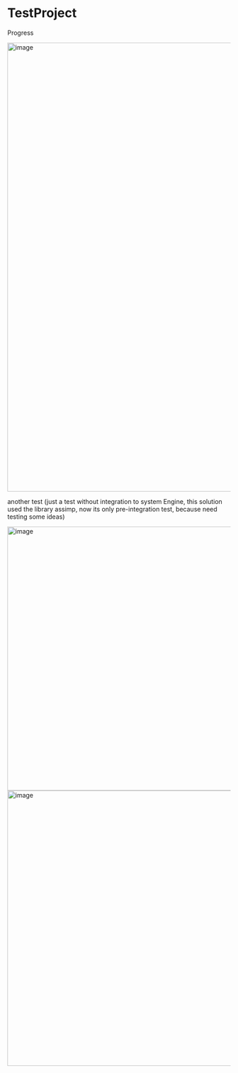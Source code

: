 # TestProject

Progress

<img width="1853" height="1012" alt="image" src="https://github.com/user-attachments/assets/a912130e-dd2d-455f-820c-c0a2a3e2e4d7" />

another test (just a test without integration to system Engine, this solution used the library assimp, now its only pre-integration test, because need testing some ideas)

<img width="798" height="595" alt="image" src="https://github.com/user-attachments/assets/68e99096-ea18-4148-a947-32b6750eddfb" />

<img width="793" height="621" alt="image" src="https://github.com/user-attachments/assets/8b3a210d-328f-4a6e-a354-d8aaa4a40942" />
